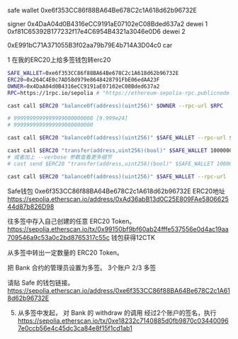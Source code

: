 
safe wallet
0xe6f353CC86f88BA64Be678C2c1A618d62b96732E

signer
0x4DaA04d0B4316eCC9191aE07102eC08Bded637a2 dewei 1
0xf81C65392B177232f17e4C6954B4321a3046e0D6 dewei 2

0xE991bC71A371055B3f02aa79b79E4b714A3D04c0 car


1 在我的ERC20上给多签钱包转erc20

```sh
SAFE_WALLET=0xe6f353CC86f88BA64Be678C2c1A618d62b96732E
ERC20=0x264C4E0c7AD58d979e8648428791FbE06edAA23F
OWNER=0x4DaA04d0B4316eCC9191aE07102eC08Bded637a2
RPC=https://1rpc.io/sepolia # "https://ethereum-sepolia-rpc.publicnode.com"

cast call $ERC20 "balanceOf(address)(uint256)" $OWNER --rpc-url $RPC

# 9999999999999999000000000 [9.999e24]
# 9999999999999999000000000

cast call $ERC20 "balanceOf(address)(uint256)" $SAFE_WALLET --rpc-url $RPC

cast call $ERC20 "transfer(address,uint256)(bool)" $SAFE_WALLET 1000000 --account myMetaMaskAcc --rpc-url $RPC --verbose --json | jq
# 或者加上 --verbose 参数查看更多细节
# cast send $ERC20 "transfer(address,uint256)(bool)" $SAFE_WALLET 1000000 --account myMetaMaskAcc --rpc-url $RPC --verbose

cast call $ERC20 "balanceOf(address)(uint256)" $SAFE_WALLET --rpc-url  $RPC

```


Safe钱包 0xe6f353CC86f88BA64Be678C2c1A618d62b96732E
ERC20地址 https://sepolia.etherscan.io/address/0xAd36abB13d0C25E809FAe580662544d87b826D98

往多签中存入自己创建的任意 ERC20 Token。
https://sepolia.etherscan.io/tx/0x99150bf9bf60ab24fffe537556e0d4ac19aa709546a9c53a0c2bd8765317c55c
钱包获得12CTK

从多签中转出一定数量的 ERC20 Token。


把 Bank 合约的管理员设置为多签。
3个账户 2/3 多签

请贴 Safe 的钱包链接。
https://sepolia.etherscan.io/address/0xe6f353CC86f88BA64Be678C2c1A618d62b96732E

5. 从多签中发起， 对 Bank 的 withdraw 的调用
经过2个账户的签名，执行
https://sepolia.etherscan.io/tx/0xe18232c7140885d0fb9870c034400967e0ccb56e4c45dc3ca84e8f15f1cd1ab1
